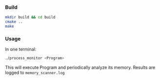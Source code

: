 ### Build

```bash
mkdir build && cd build
cmake ..
make
```

### Usage

In one terminal:
```bash
./process_monitor <Program>
```

This will execute Program and periodically analyze its memory.
Results are logged to `memory_scanner.log`
